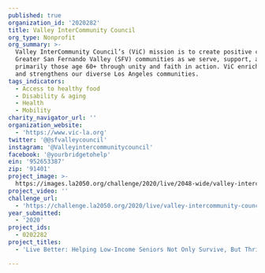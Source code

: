 ```yaml
---
published: true
organization_id: '2020282'
title: Valley InterCommunity Council
org_type: Nonprofit
org_summary: >-
  Valley InterCommunity Council’s (ViC) mission is to create positive change in
  Greater San Fernando Valley (SFV) communities as we serve, support, and engage
  primarily those age 60+ through unity and faith in action. ViC enriches lives
  and strengthens our diverse Los Angeles communities.
tags_indicators:
  - Access to healthy food
  - Disability & aging
  - Health
  - Mobility
charity_navigator_url: ''
organization_website:
  - 'https://www.vic-la.org'
twitter: '@@sfvalleycouncil'
instagram: '@Valleyintercommunitycouncil'
facebook: '@yourbridgetohelp'
ein: '952653387'
zip: '91401'
project_image: >-
  https://images.la2050.org/challenge/2020/live/2048-wide/valley-intercommunity-council.jpg
project_video: ''
challenge_url:
  - 'https://challenge.la2050.org/2020/live/valley-intercommunity-council/'
year_submitted:
  - '2020'
project_ids:
  - 0202282
project_titles:
  - 'Live Better: Helping Low-Income Seniors Not Only Survive, But Thrive'

---
```

